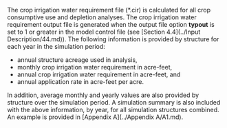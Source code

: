 The crop irrigation water requirement file (\*.cir) is calculated for all crop consumptive use and 
depletion analyses.  The crop irrigation water requirement output file is generated when the output 
file option **typout** is set to 1 or greater in the model control file (see [Section 4.4](../Input Description/44.md)).  The following 
information is provided by structure for each year in the simulation period:

* annual structure acreage used in analysis, 
* monthly crop irrigation water requirement in acre-feet, 
* annual crop irrigation water requirement in acre-feet, and 
* annual application rate in acre-feet per acre. 

In addition, average monthly and yearly values are also provided by structure over the 
simulation period.  A simulation summary is also included with the above information, 
by year, for all simulation structures combined.  An example is provided in [Appendix A](../Appendix A/A1.md). 